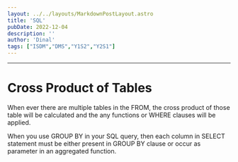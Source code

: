 ```yaml
---
layout: ../../layouts/MarkdownPostLayout.astro
title: 'SQL'
pubDate: 2022-12-04
description: ''
author: 'Dinal'
tags: ["ISDM","DMS","Y1S2","Y2S1"]
---
```

<hr>

# Cross Product of Tables

When ever there are multiple tables in the FROM, the cross product of those table will be calculated and the any functions or WHERE clauses will be applied.

When you use GROUP BY in your SQL query, then each column in SELECT statement must be either present in GROUP BY clause or occur as parameter in an aggregated function.


